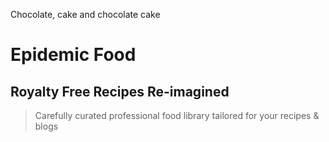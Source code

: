 Chocolate, cake and chocolate cake
# Epidemic Food
## Royalty Free Recipes Re-imagined
> Carefully curated professional food library tailored for your recipes & blogs
